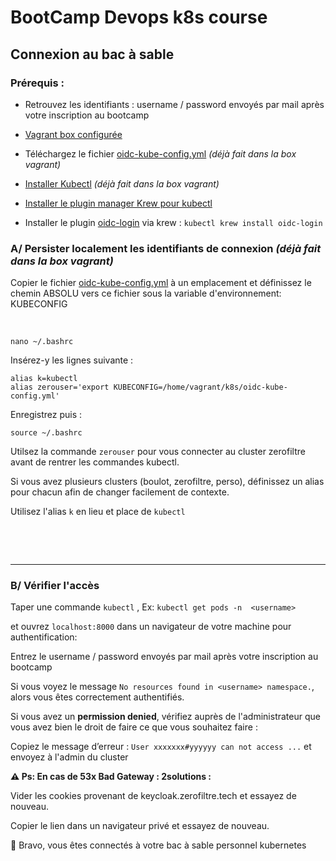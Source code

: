 # BootCamp Devops k8s course

## Connexion au bac à sable 

### Prérequis : 

* Retrouvez les identifiants : username / password envoyés par mail après votre inscription au bootcamp
* [Vagrant box configurée](../vagrantbox/vagrant_README.md)
  
* Téléchargez le fichier [oidc-kube-config.yml](oidc-kube-config.yml) *(déjà fait dans la box vagrant)*

* [Installer Kubectl](https://kubernetes.io/docs/tasks/tools/install-kubectl-windows/ "‌") *(déjà fait dans la box vagrant)*
* [Installer le plugin manager Krew pour kubectl](https://krew.sigs.k8s.io/docs/user-guide/setup/install/ "‌")
* Installer le plugin [oidc-login](https://github.com/int128/kubelogin/blob/master/docs/setup.md) via krew : `kubectl krew install oidc-login`

### A/ Persister localement les identifiants de connexion *(déjà fait dans la box vagrant)*

Copier le fichier  [oidc-kube-config.yml](oidc-kube-config.yml) à un emplacement et définissez le chemin ABSOLU vers ce fichier sous la variable d'environnement: KUBECONFIG 

‌

```
nano ~/.bashrc
```

Insérez-y les lignes suivante :

```
alias k=kubectl
alias zerouser='export KUBECONFIG=/home/vagrant/k8s/oidc-kube-config.yml'
```

Enregistrez puis :

```
source ~/.bashrc
```


Utilsez la commande `zerouser` pour vous connecter au cluster zerofiltre avant de rentrer les commandes kubectl.

Si vous avez plusieurs clusters (boulot, zerofiltre, perso), définissez un alias pour chacun afin de changer facilement de contexte.

Utilisez l'alias `k` en lieu et place de `kubectl`

‌

‌

---

### B/ Vérifier l'accès

Taper une commande `kubectl` , Ex: `kubectl get pods -n 
<username>`  

et ouvrez `localhost:8000` dans un navigateur de votre machine pour authentification:   

Entrez le username / password envoyés par mail après votre inscription au bootcamp

Si vous voyez le message `No resources found in <username> namespace.`, alors vous êtes correctement authentifiés.

Si vous avez un **permission denied**, vérifiez auprès de l'administrateur que vous avez bien le droit de faire ce que vous souhaitez faire :

Copiez le message d’erreur : `User xxxxxxx#yyyyyy can not access ...`  et envoyez à l'admin du cluster

**⚠️ Ps: En cas de 53x Bad Gateway : 2solutions :**  

Vider les cookies provenant de keycloak.zerofiltre.tech et essayez de nouveau.

Copier le lien dans un navigateur privé et essayez de nouveau.  

🥳 Bravo, vous êtes connectés à votre bac à sable personnel kubernetes
